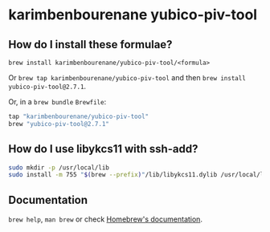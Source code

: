 # karimbenbourenane yubico-piv-tool

## How do I install these formulae?

`brew install karimbenbourenane/yubico-piv-tool/<formula>`

Or `brew tap karimbenbourenane/yubico-piv-tool` and then `brew install yubico-piv-tool@2.7.1`.

Or, in a `brew bundle` `Brewfile`:

```ruby
tap "karimbenbourenane/yubico-piv-tool"
brew "yubico-piv-tool@2.7.1"
```

## How do I use libykcs11 with ssh-add?

```sh
sudo mkdir -p /usr/local/lib
sudo install -m 755 "$(brew --prefix)"/lib/libykcs11.dylib /usr/local/lib
```

## Documentation

`brew help`, `man brew` or check [Homebrew's documentation](https://docs.brew.sh).
